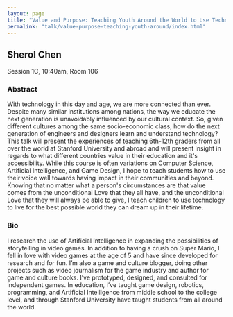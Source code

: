 ```yaml
---
layout: page
title: "Value and Purpose: Teaching Youth Around the World to Use Technology"
permalink: "talk/value-purpose-teaching-youth-around/index.html"
---
```


## <span class="talk-speaker">Sherol Chen</span>

Session 1C, 10:40am, Room 106

### <span class="talk-abstract">Abstract</span>

With technology in this day and age, we are more connected than ever. Despite many similar institutions among nations, the way we educate the next generation is unavoidably influenced by our cultural context. So, given different cultures among the same socio-economic class, how do the next generation of engineers and designers learn and understand technology? This talk will present the experiences of teaching 6th-12th graders from all over the world at Stanford University and abroad and will present insight in regards to what different countries value in their education and it's accessibility. While this course is often variations on Computer Science, Artificial Intelligence, and Game Design, I hope to teach students how to use their voice well towards having impact in their communities and beyond. Knowing that no matter what a person's circumstances are that value comes from the unconditional Love that they all have, and the unconditional Love that they will always be able to give, I teach children to use technology to live for the best possible world they can dream up in their lifetime.

### <span class="talk-bio">Bio</span>

I research the use of Artificial Intelligence in expanding the possibilities of storytelling in video games. In addition to having a crush on Super Mario, I fell in love with video games at the age of 5 and have since developed for research and for fun. I’m also a game and culture blogger, doing other projects such as video journalism for the game industry and author for game and culture books. I’ve prototyped, designed, and consulted for independent games. In education, I’ve taught game design, robotics, programming, and Artificial Intelligence from middle school to the college level, and through Stanford University have taught students from all around the world.

